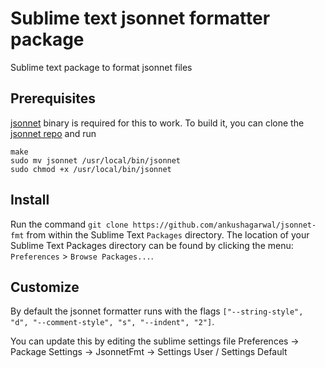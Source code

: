 # Sublime text jsonnet formatter package

Sublime text package to format jsonnet files

## Prerequisites

[jsonnet](https://github.com/google/jsonnet) binary is required for this to work. To build it, you can clone the [jsonnet repo](https://github.com/google/jsonnet) and run

```
make
sudo mv jsonnet /usr/local/bin/jsonnet
sudo chmod +x /usr/local/bin/jsonnet
```

## Install

Run the command `git clone https://github.com/ankushagarwal/jsonnet-fmt` from within the Sublime Text `Packages` directory.
The location of your Sublime Text Packages directory can be found by clicking the menu: `Preferences` > `Browse Packages...`.

## Customize

By default the jsonnet formatter runs with the flags `["--string-style", "d", "--comment-style", "s", "--indent", "2"]`.

You can update this by editing the sublime settings file Preferences -> Package Settings -> JsonnetFmt -> Settings User / Settings Default
